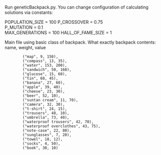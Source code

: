 Run geneticBackpack.py. You can change configuration of calculating solutions via constants:

POPULATION_SIZE = 100
P_CROSSOVER = 0.75  
P_MUTATION = 0.1   
MAX_GENERATIONS = 100
HALL_OF_FAME_SIZE = 1

Main file using basic class of backpack. What exactly backpack contents:
      name, weight, value
      
            ("map", 9, 150),
            ("compass", 13, 35),
            ("water", 153, 200),
            ("sandwich", 50, 160),
            ("glucose", 15, 60),
            ("tin", 68, 45),
            ("banana", 27, 60),
            ("apple", 39, 40),
            ("cheese", 23, 30),
            ("beer", 52, 10),
            ("suntan cream", 11, 70),
            ("camera", 32, 30),
            ("t-shirt", 24, 15),
            ("trousers", 48, 10),
            ("umbrella", 73, 40),
            ("waterproof trousers", 42, 70),
            ("waterproof overclothes", 43, 75),
            ("note-case", 22, 80),
            ("sunglasses", 7, 20),
            ("towel", 18, 12),
            ("socks", 4, 50),
            ("book", 30, 10)
